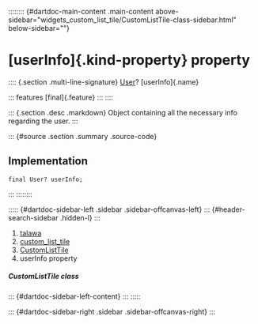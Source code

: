 :::::::: {#dartdoc-main-content .main-content above-sidebar="widgets_custom_list_tile/CustomListTile-class-sidebar.html" below-sidebar=""}
<div>

# [userInfo]{.kind-property} property

</div>

:::: {.section .multi-line-signature}
[User](../../models_user_user_info/User-class.html)? [userInfo]{.name}

::: features
[final]{.feature}
:::
::::

::: {.section .desc .markdown}
Object containing all the necessary info regarding the user.
:::

::: {#source .section .summary .source-code}
## Implementation

``` language-dart
final User? userInfo;
```
:::
::::::::

::::: {#dartdoc-sidebar-left .sidebar .sidebar-offcanvas-left}
::: {#header-search-sidebar .hidden-l}
:::

1.  [talawa](../../index.html)
2.  [custom_list_tile](../../widgets_custom_list_tile/)
3.  [CustomListTile](../../widgets_custom_list_tile/CustomListTile-class.html)
4.  userInfo property

##### CustomListTile class

::: {#dartdoc-sidebar-left-content}
:::
:::::

::: {#dartdoc-sidebar-right .sidebar .sidebar-offcanvas-right}
:::
